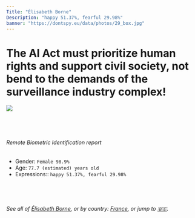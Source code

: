 ```yaml
---
Title: "Élisabeth Borne"
Description: "happy 51.37%, fearful 29.98%"
banner: "https://dontspy.eu/data/photos/29_box.jpg"
---
```


# The AI Act must prioritize human rights and support civil society, not bend to the demands of the surveillance industry complex!

<link rel="stylesheet" type="text/css" href="/css/blog.css" />

<div class="is-fake" hidden>

_This image is **clearly fake**_, yet we [continue to collect them because the AI Act negotiations](/blog/why-deepfake/) are heading in a direction that will only make people's lives more complicated. For a more in-depth explanation, read: [Double threat: why losing the battle against Face Biometrics would fuel the proliferation of deepfakes](/blog/the-dual-threat-how-losing-the-biometric-battle-fuels-deepfake-proliferation/).


</div>

<!-- <img src="https://dontspy.eu/data/photos/54_box.jpg" /> -->
<img src="https://dontspy.eu/data/photos/29_box.jpg" />

## <br>

###### Remote Biometric Identification report

* <span class="label">Gender:</span> `Female 98.9%`
* <span class="label">Age:</span> `77.7 (estimated) years old`
* <span class="label">Expressions::</span> `happy 51.37%, fearful 29.98%`

## <br>

###### See all of [Élisabeth Borne](/policymaker#%C3%89lisabeth%20Borne), or by country: [France](/country#France), or jump to [🇧🇪](/x/31).

## <br>
